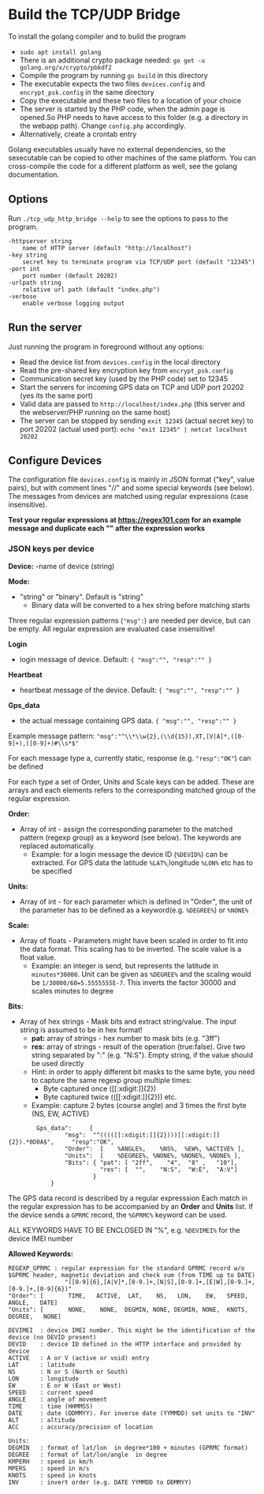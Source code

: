 Build the TCP/UDP Bridge
========================
To install the golang compiler and to build the program  
- `sudo apt install golang`
- There is an additional crypto package needed: `go get -u golang.org/x/crypto/pbkdf2`
- Compile the program by running `go build` in this directory
- The executable expects the two files `devices.config` and `encrypt_psk.config` in the same directory
- Copy the executable and these two files to a location of your choice
- The server is started by the PHP code, when the admin page is opened.So PHP needs to have access to this folder (e.g. a directory in the webapp path). Change `config.php` accordingly.
- Alternatively, create a crontab entry

Golang executables usually have no external dependencies, so the sexecutable can be copied to other machines of the same platform. You can cross-compile the code for a different platform as well, see the golang documentation.


Options
-------
Run `./tcp_udp_http_bridge --help` to see the options to pass to the program.

    -httpserver string
        name of HTTP server (default "http://localhost")
    -key string
        secret key to terminate program via TCP/UDP port (default "12345")
    -port int
        port number (default 20202)
    -urlpath string
        relative url path (default "index.php")
    -verbose
        enable verbose logging output

Run the server
--------------
Just running the program in foreground without any options:
- Read the device list from `devices.config` in the local directory
- Read the pre-shared key encryption key from `encrypt_psk.config`
- Communication secret key (used by the PHP code) set to 12345
- Start the servers for incoming GPS data on TCP and UDP port 20202 (yes its the same port) 
- Valid data are passed to `http://localhost/index.php` (this server and the webserver/PHP running on the same host)
- The server can be stopped by sending `exit 12345` (actual secret key) to port 20202 (actual used port): `echo "exit 12345" | netcat localhost 20202`


Configure Devices
-----------------
The configuration file `devices.config` is mainly in JSON format ("key", value pairs), but with comment lines "//" and some special keywords (see below).
The messages from devices are matched using regular expressions (case insensitive).

**Test your regular expressions at https://regex101.com for an example message and  duplicate each "\" after the expression works**

### JSON keys per device

**Device:**
-name of device (string)

**Mode:**
- "string" or "binary". Default is "string" 
  - Binary data will be converted to a hex string before matching starts

Three regular expression patterns (`"msg":`) are needed per device, but can be empty. All regular expression are evaluated case insensitive!

**Login** 
- login message of device. Default: `{ "msg":"", "resp":"" }`

**Heartbeat** 
- heartbeat message of the device. Default: `{ "msg":"", "resp":"" }`

**Gps_data** 
- the actual message containing GPS data. `{ "msg":"", "resp":"" }`

Example message pattern: `"msg":"^\\*\\w{2},(\\d{15}),XT,[V|A]*,([0-9]+),([0-9]+)#\\s*$"`

For each message type a, currently static, response (e.g. `"resp":"OK"`) can be defined

For each type a set of Order, Units and Scale keys can be added. These are arrays and each elements refers to the corresponding matched group of the regular expression.

**Order:**
 - Array of int - assign the corresponding parameter to the matched pattern (regexp group) as a keyword (see below). The keywords are replaced automatically. 
   - Example: for a login message the device ID (`%DEVID%`) can be extracted. For GPS data the latitude `%LAT%`,longitude `%LON%` etc has to be specified

**Units:**
 - Array of int - for each parameter which is defined in "Order", the unit of the parameter has to be defined as a keyword(e.g. `%DEGREE%`) or `%NONE%`

**Scale:**
  - Array of floats - Parameters might have been scaled in order to fit into the data format. This scaling has to be inverted. The scale value is a float value.
    - Example: an integer is send, but represents the latitude in `minutes*30000`. Unit can be given as `%DEGREE%` and the scaling would be `1/30000/60=5.5555555E-7`. This inverts the factor 30000 and scales minutes to degree

**Bits:**
 - Array of hex strings - Mask bits and extract string/value. The input string is assumed to be in hex format! 
   - **pat:** array of strings - hex number to mask bits (e.g. "3ff")
   - **res:** array of strings - result of the operation (true:false). Give two string separated by ":" (e.g. "N:S"). Empty string, if the value should be used directly
   - Hint: in order to apply different bit masks to the same byte, you need to capture the same regexp group multiple times:
     - Byte captured once ([[:xdigit:]]{2})
     - Byte captured twice (([[:xdigit:]]{2})) etc. 
   - Example: capture 2 bytes (course angle) and 3 times the first byte (NS, EW, ACTIVE)
```
        Gps_data":     {
                "msg":  "^(((([[:xdigit:]]{2})))[[:xdigit:]]{2}).*0D0A$",     "resp":"OK",
                "Order":  [    %ANGLE%,    %NS%,  %EW%, %ACTIVE% ],
                "Units":  [    %DEGREE%, %NONE%, %NONE%, %NONE% ],
                "Bits": { "pat": [ "2ff",    "4",  "8" ,   "10"],
                          "res": [  "",    "N:S",  "W:E",  "A:V"]
                        }
            }
```

The GPS data record is described by a regular expresssion
Each match in the regular expression has to be accompanied by an **Order** and **Units** list. If the device sends a `GPRMC` record, the `%GPRMC%` keyword can be used.

ALL KEYWORDS HAVE TO BE ENCLOSED IN "%", e.g. `%DEVIMEI%` for the device IMEI number

**Allowed Keywords:**
```
REGEXP_GPRMC : regular expression for the standard GPRMC record w/o $GPRMC header, magnetic deviation and check sum (from TIME up to DATE)
                "([0-9]{6},[A|V]*,[0-9.]+,[N|S],[0-9.]+,[E|W],[0-9.]+,[0-9.]+,[0-9]{6})"
"Order": [       TIME,   ACTIVE,  LAT,    NS,   LON,    EW,   SPEED,  ANGLE,   DATE]
"Units": [       NONE,    NONE,  DEGMIN, NONE, DEGMIN, NONE,  KNOTS, DEGREE,   NONE]

DEVIMEI  : device IMEI number. This might be the identification of the device (no DEVID present)
DEVID    : device ID defined in the HTTP interface and provided by device
ACTIVE   : A or V (active or void) entry
LAT      : latitude
NS       : N or S (North or South)
LON      : longitude
EW       : E or W (East or West)
SPEED    : current speed
ANGLE    : angle of movement
TIME     : time (HHMMSS)
DATE     : date (DDMMYY). For inverse date (YYMMDD) set units to "INV"
ALT      : altitude
ACC      : accuracy/precision of location

Units:
DEGMIN   : format of lat/lon  in degree*100 + minutes (GPRMC format)
DEGREE   : format of lat/lon/angle  in degree
KMPERH   : speed in km/h
MPERS    : speed in m/s
KNOTS    : speed in knots
INV      : invert order (e.g. DATE YYMMDD to DDMMYY)
```
